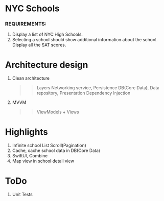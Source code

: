 
# NYC Schools

### REQUIREMENTS:
1. Display a list of NYC High Schools.
2. Selecting a school should show additional information about the school. Display all the SAT scores.

# Architecture design

1. Clean architecture 
    >> Layers
        Networking service, Persistence DB(Core Data), Data repository, Presentation 
    >> Dependency Injection
2. MVVM
    >> ViewModels + Views

# Highlights
1. Infinite school List Scroll(Pagination)
2. Cache, cache school data in DB(Core Data)
3. SwiftUI, Combine
4. Map view in school detail view 

# ToDo
1. Unit Tests 
